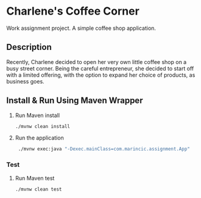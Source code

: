 # Charlene's Coffee Corner
Work assignment project. A simple coffee shop application.

## Description
Recently, Charlene decided to open her very own little coffee shop on a busy street corner.
Being the careful entrepreneur, she decided to start off with a limited offering, with the option to expand her choice of products, as
business goes.

## Install & Run Using Maven Wrapper
1. Run Maven install
   ```sh
   ./mvnw clean install
   ```
2. Run the application
   ```sh
    ./mvnw exec:java "-Dexec.mainClass=com.marincic.assignment.App"
    ```
   
### Test
1. Run Maven test
   ```sh
   ./mvnw clean test
   ```

